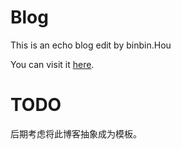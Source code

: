 # Blog

This is an echo blog edit by binbin.Hou

You can visit it [here](https://houbb.github.io/).


# TODO
 
后期考虑将此博客抽象成为模板。